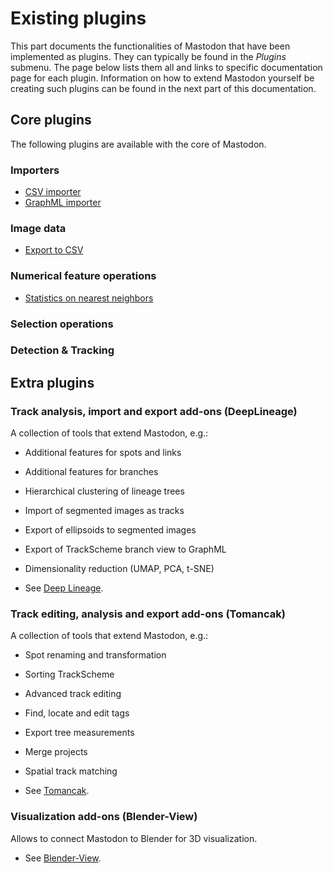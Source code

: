 # Existing plugins

This part documents the functionalities of Mastodon that have been implemented as plugins.
They can typically be found in the _Plugins_ submenu. 
The page below lists them all and links to specific documentation page for each plugin.
Information on how to extend Mastodon yourself be creating such plugins can be found in the next part of this documentation. 

## Core plugins

The following plugins are available with the core of Mastodon.

### Importers

- [CSV importer](csv_import/csv-importer.md)
- [GraphML importer](graphml_import/graphml_importer.md)

### Image data

- [Export to CSV](track-image)

### Numerical feature operations

- [Statistics on nearest neighbors](stats-on-nearest-neighbors)

### Selection operations

<!-- - [Selection creator](selection-creator) -->


### Detection & Tracking

<!-- - [Semi-automatic tracking](semi-automatic-tracking) -->
<!-- - [Cell detection wizard](cell-detection-wizard) -->
<!-- - [Cell tracking wizard](cell-tracking-wizard) -->
<!-- - [Ellipsoid Fitting](ellipsoid-fitting) -->


## Extra plugins

### Track analysis, import and export add-ons (DeepLineage)

A collection of tools that extend Mastodon, e.g.:

* Additional features for spots and links
* Additional features for branches
* Hierarchical clustering of lineage trees
* Import of segmented images as tracks
* Export of ellipsoids to segmented images
* Export of TrackScheme branch view to GraphML
* Dimensionality reduction (UMAP, PCA, t-SNE)

* See [Deep Lineage](deep_lineage.rst).

### Track editing, analysis and export add-ons (Tomancak)

A collection of tools that extend Mastodon, e.g.:

* Spot renaming and transformation
* Sorting TrackScheme
* Advanced track editing
* Find, locate and edit tags
* Export tree measurements
* Merge projects
* Spatial track matching

* See [Tomancak](tomancak.rst).

### Visualization add-ons (Blender-View)

Allows to connect Mastodon to Blender for 3D visualization.

* See [Blender-View](blender_view.rst).
